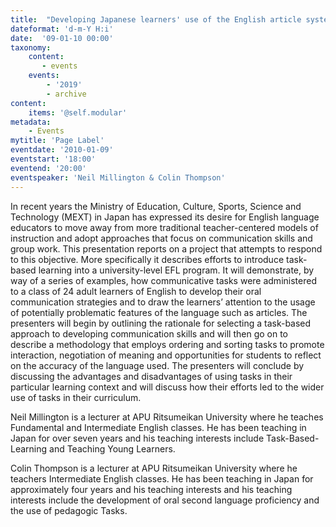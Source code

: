 ```yaml
---
title:  "Developing Japanese learners' use of the English article system through task-based learning in an intermediate level University program."
dateformat: 'd-m-Y H:i'
date:  '09-01-10 00:00'
taxonomy:
    content:
       - events
    events:
        - '2019' 
        - archive
content:
    items: '@self.modular'
metadata:
    - Events
mytitle: 'Page Label'
eventdate: '2010-01-09'
eventstart: '18:00'
eventend: '20:00'
eventspeaker: 'Neil Millington & Colin Thompson'
---
```


In recent years the Ministry of Education, Culture, Sports, Science and Technology (MEXT) in Japan has expressed its desire for English language educators to move away from more traditional teacher-centered models of instruction and adopt approaches that focus on communication skills and group work. This presentation reports on a project that attempts to respond to this objective. More specifically it describes efforts to introduce task-based learning into a university-level EFL program. It will demonstrate, by way of a series of examples, how communicative tasks were administered to a class of 24 adult learners of English to develop their oral communication strategies and to draw the learners’ attention to the usage of potentially problematic features of the language such as articles. The presenters will begin by outlining the rationale for selecting a task-based approach to developing communication skills and will then go on to describe a methodology that employs ordering and sorting tasks to promote interaction, negotiation of meaning and opportunities for students to reflect on the accuracy of the language used. The presenters will conclude by discussing the advantages and disadvantages of using tasks in their particular learning context and will discuss how their efforts led to the wider use of tasks in their curriculum.


Neil Millington is a lecturer at APU Ritsumeikan University where he teaches Fundamental and Intermediate English classes. He has been teaching in Japan for over seven years and his teaching interests include Task-Based-Learning and Teaching Young Learners.


Colin Thompson is a lecturer at APU Ritsumeikan University where he teachers Intermediate English classes. He has been teaching in Japan for approximately four years and his teaching interests and his teaching interests include the development of oral second language proficiency and the use of pedagogic Tasks.



